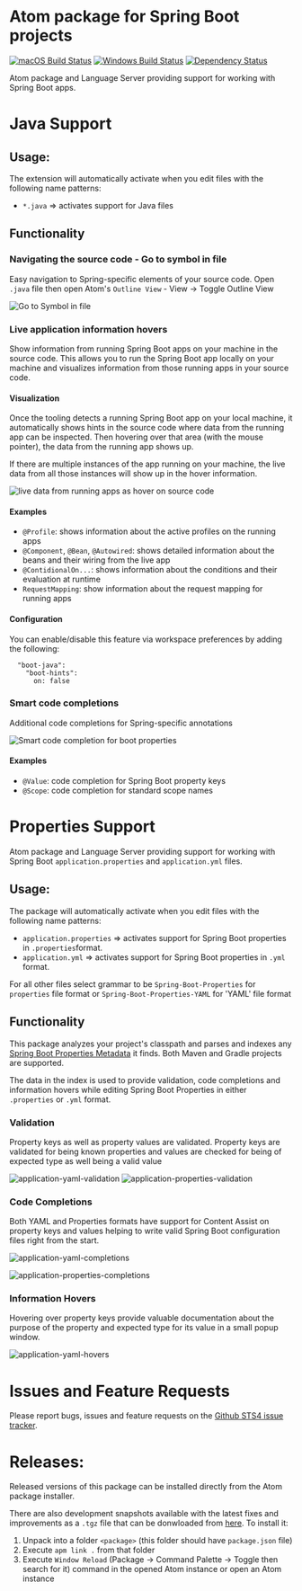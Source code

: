 # Atom package for Spring Boot projects

[![macOS Build Status](https://travis-ci.org/spring-projects/atom-spring-boot.svg?branch=master)](https://travis-ci.org/spring-projects/atom-spring-boot) [![Windows Build Status](https://ci.appveyor.com/api/projects/status/1jvknxt9jhykgrxo?svg=true)](https://ci.appveyor.com/project/spring-projects/atom-spring-boot/branch/master) [![Dependency Status](https://david-dm.org/spring-projects/atom-spring-boot.svg)](https://david-dm.org/spring-projects/atom-spring-boot)

Atom package and Language Server providing support for working with Spring Boot apps.

# Java Support

## Usage:

The extension will automatically activate when you edit files with the following
name patterns:

 - `*.java` => activates support for Java files

## Functionality

### Navigating the source code - Go to symbol in file
Easy navigation to Spring-specific elements of your source code. Open `.java` file then open Atom's `Outline View` - View -> Toggle Outline View

![Go to Symbol in file][screenshot-navigation]

### Live application information hovers
Show information from running Spring Boot apps on your machine in the source code. This allows you to run the Spring Boot app locally on your machine and visualizes information from those running apps in your source code.

#### Visualization
Once the tooling detects a running Spring Boot app on your local machine, it automatically shows hints in the source code where data from the running app can be inspected. Then hovering over that area (with the mouse pointer), the data from the running app shows up.

If there are multiple instances of the app running on your machine, the live data from all those instances will show up in the hover information.

![live data from running apps as hover on source code][screenshot-live-hovers]

#### Examples
* `@Profile`: shows information about the active profiles on the running apps
* `@Component`, `@Bean`, `@Autowired`: shows detailed information about the beans and their wiring from the live app
* `@ContidionalOn...`: shows information about the conditions and their evaluation at runtime
* `RequestMapping`: show information about the request mapping for running apps

#### Configuration
You can enable/disable this feature via workspace preferences by adding the following:
```
  "boot-java":
    "boot-hints":
      on: false

```

### Smart code completions
Additional code completions for Spring-specific annotations

![Smart code completion for boot properties][screenshot-code-completion]

#### Examples
* `@Value`: code completion for Spring Boot property keys
* `@Scope`: code completion for standard scope names

# Properties Support

Atom package and Language Server providing support for working with Spring Boot 
`application.properties` and `application.yml` files.

## Usage:

The package will automatically activate when you edit files with the following
name patterns:

 - `application.properties` => activates support for Spring Boot properties in `.properties`format.
 - `application.yml` =>  activates support for Spring Boot properties in `.yml` format.

For all other files select grammar to be `Spring-Boot-Properties` for `properties` file format or `Spring-Boot-Properties-YAML` for 'YAML' file format

## Functionality

This package analyzes your project's classpath and parses and indexes any [Spring Boot
Properties Metadata](https://docs.spring.io/spring-boot/docs/current/reference/html/configuration-metadata.html) it finds. Both Maven and Gradle projects are supported.

The data in the index is used to provide validation, code completions and information
hovers while editing Spring Boot Properties in either `.properties` or `.yml` format.

### Validation

Property keys as well as property values are validated. Property keys are validated for being known properties and values are checked for being of expected type as well being a valid value

![application-yaml-validation][yaml-validation]
![application-properties-validation][properties-validation]

### Code Completions

Both YAML and Properties formats have support for Content Assist on property keys and values helping to write valid Spring Boot configuration files right from the start.

![application-yaml-completions][yaml-completion]

![application-properties-completions][properties-completion]

### Information Hovers

Hovering over property keys provide valuable documentation about the purpose of the property and expected type for its value in a small popup window.

![application-yaml-hovers][yaml-hovers]

# Issues and Feature Requests

Please report bugs, issues and feature requests on the [Github STS4 issue tracker](https://github.com/spring-projects/sts4/issues). 


# Releases:

Released versions of this package can be installed directly from the Atom package installer.

There are also development snapshots available with the latest fixes and improvements as a `.tgz` file 
that can be donwloaded from 
[here](http://dist.springsource.com/snapshot/STS4/nightly-distributions.html). To install it:
1. Unpack into a folder `<package>` (this folder should have `package.json` file)
2. Execute `apm link .` from that folder
3. Execute `Window Reload` (Package -> Command Palette -> Toggle then search for it) command in the opened Atom instance or open an Atom instance

[screenshot-live-hovers]: https://raw.githubusercontent.com/spring-projects/sts4/874c74f3bae0dd08250aeceb46ae5cc2ca720096/atom-extensions/atom-spring-boot/readme-imgs/screenshot-live-hovers.png
[screenshot-code-completion]: https://raw.githubusercontent.com/spring-projects/sts4/874c74f3bae0dd08250aeceb46ae5cc2ca720096/atom-extensions/atom-spring-boot/readme-imgs/screenshot-code-completion.png
[screenshot-navigation]: https://raw.githubusercontent.com/spring-projects/sts4/874c74f3bae0dd08250aeceb46ae5cc2ca720096/atom-extensions/atom-spring-boot/readme-imgs/screenshot-navigation-in-file.png

[yaml-completion]: https://raw.githubusercontent.com/spring-projects/sts4/874c74f3bae0dd08250aeceb46ae5cc2ca720096/atom-extensions/atom-spring-boot/readme-imgs/yaml-completion.png
[properties-completion]: https://raw.githubusercontent.com/spring-projects/sts4/874c74f3bae0dd08250aeceb46ae5cc2ca720096/atom-extensions/atom-spring-boot/readme-imgs/properties-completion.png
[yaml-validation]: https://raw.githubusercontent.com/spring-projects/sts4/874c74f3bae0dd08250aeceb46ae5cc2ca720096/atom-extensions/atom-spring-boot/readme-imgs/yaml-validation.png
[properties-validation]: https://raw.githubusercontent.com/spring-projects/sts4/874c74f3bae0dd08250aeceb46ae5cc2ca720096/atom-extensions/atom-spring-boot/readme-imgs/properties-validation.png
[yaml-hovers]: https://raw.githubusercontent.com/spring-projects/sts4/874c74f3bae0dd08250aeceb46ae5cc2ca720096/atom-extensions/atom-spring-boot/readme-imgs/yaml-hovers.png
